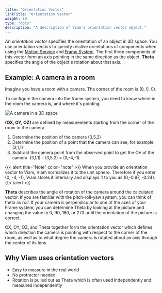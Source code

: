 ```yaml
---
title: "Orientation Vector"
linkTitle: "Orientation Vector"
weight: 10
type: "docs"
description: "A description of Viam's orientation vector object."
---
```


An _orientation vector_ specifies the orientation of an object in 3D space.
You use orientation vectors to specify relative orientations of components when using the [Motion Service](../../services/motion/) and [Frame System](../../services/frame-system/).
The first three components of this vector form an axis pointing in the same direction as the object.
**Theta** specifies the angle of the object's rotation about that axis.

## Example: A camera in a room

Imagine you have a room with a camera.
The corner of the room is (0, 0, 0).

To configure the camera into the frame system, you need to know where in the room the camera is, and where it's pointing.

![A camera in a 3D space](../img/vector/orientation-vector-camera.png)

**(OX, OY, OZ)** are defined by measurements starting from the corner of the room to the camera:

1. Determine the position of the camera (3,5,2)
2. Determine the position of a point that the camera can see, for example (3,1,1)
3. Subtract the camera point from the observed point to get the OV of the camera: (3,1,1) - (3,5,2) = (0,-4,-1)

{{< alert title="Note" color="note" >}}
When you provide an orientation vector to Viam, Viam normalizes it to the unit sphere.
Therefore if you enter (0, -4, -1), Viam stores it internally and displays it to you as (0,-0.97, -0.24).
{{< /alert >}}

**Theta** describes the angle of rotation of the camera around the calculated vector.
If you are familiar with the pitch-roll-yaw system, you can think of theta as _roll_.
If your camera is perpendicular to one of the axes of your Frame system,
you can determine Theta by looking at the picture and changing the value to 0, 90, 180, or 270 until the orientation of the picture is correct.

 OX, OY, OZ, and Theta together form the orientation vector which defines which direction the camera is pointing with respect to the corner of the room, as well as to what degree the camera is rotated about an axis through the center of its lens.

## Why Viam uses orientation vectors

- Easy to measure in the real world
- No protractor needed
- Rotation is pulled out as Theta which is often used independently and measured independently
